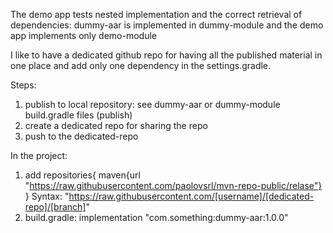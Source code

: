 The demo app tests nested implementation and the correct retrieval of dependencies:
dummy-aar is implemented in dummy-module and the demo app implements only demo-module

I like to have a dedicated github repo for having all the published material in one place and add only one dependency in the settings.gradle.

Steps:
1. publish to local repository: see dummy-aar or dummy-module build.gradle files (publish)
2. create a dedicated repo for sharing the repo
3. push to the dedicated-repo

In the project:
1. add repositories{
        maven{url "https://raw.githubusercontent.com/paolovsrl/mvn-repo-public/relase"}
    }
   Syntax: "https://raw.githubusercontent.com/[username]/[dedicated-repo]/[branch]"
2. build.gradle:
   implementation "com.something:dummy-aar:1.0.0"
